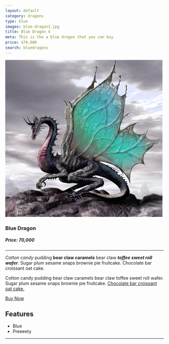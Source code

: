 ```yaml
---
layout: default
category: dragons
type: blue
images: blue-dragon1.jpg
title: Blue Dragon 4
meta: This is the a blue dragon that you can buy
price: $70,000
search: bluedragons
---
```


![images](/images/blue-dragon1.jpg)

### Blue Dragon
##### Price: 70,000

---

*Cotton candy* pudding **bear claw caramels** bear claw ***toffee sweet roll wafer***. Sugar plum sesame snaps brownie pie fruitcake. Chocolate bar croissant oat cake.

Cotton candy pudding bear claw caramels bear claw toffee sweet roll wafer. Sugar plum sesame snaps brownie pie fruitcake. [Chocolate bar croissant oat cake.]()

<a class="btn2" href="{{site.baseurl}}/cart/"> Buy Now</a>

## Features

- Blue
- Preeeety

<hr>
